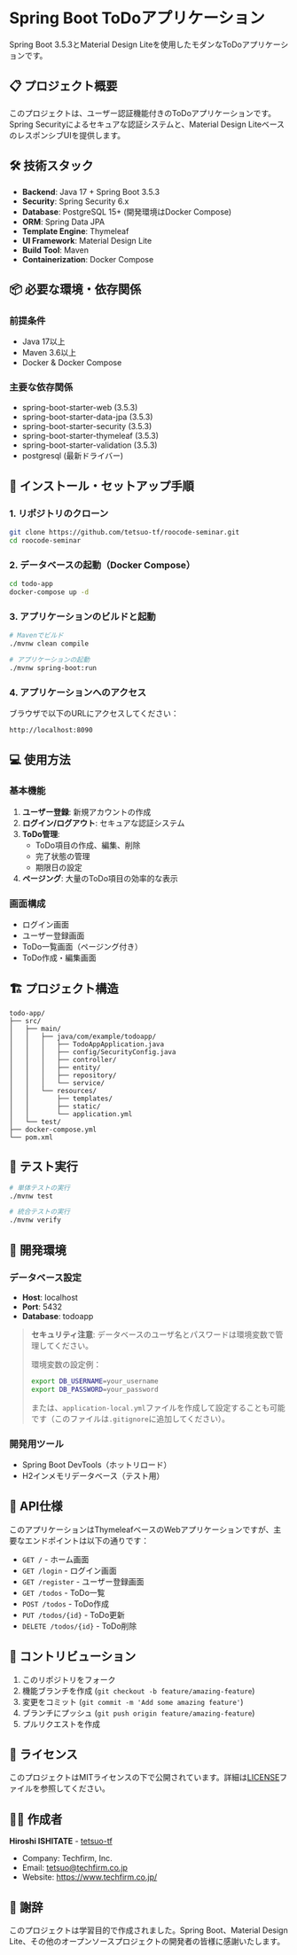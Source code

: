 # Spring Boot ToDoアプリケーション

Spring Boot 3.5.3とMaterial Design Liteを使用したモダンなToDoアプリケーションです。

## 📋 プロジェクト概要

このプロジェクトは、ユーザー認証機能付きのToDoアプリケーションです。Spring Securityによるセキュアな認証システムと、Material Design LiteベースのレスポンシブUIを提供します。

## 🛠️ 技術スタック

- **Backend**: Java 17 + Spring Boot 3.5.3
- **Security**: Spring Security 6.x
- **Database**: PostgreSQL 15+ (開発環境はDocker Compose)
- **ORM**: Spring Data JPA
- **Template Engine**: Thymeleaf
- **UI Framework**: Material Design Lite
- **Build Tool**: Maven
- **Containerization**: Docker Compose

## 📦 必要な環境・依存関係

### 前提条件
- Java 17以上
- Maven 3.6以上
- Docker & Docker Compose

### 主要な依存関係
- spring-boot-starter-web (3.5.3)
- spring-boot-starter-data-jpa (3.5.3)
- spring-boot-starter-security (3.5.3)
- spring-boot-starter-thymeleaf (3.5.3)
- spring-boot-starter-validation (3.5.3)
- postgresql (最新ドライバー)

## 🚀 インストール・セットアップ手順

### 1. リポジトリのクローン
```bash
git clone https://github.com/tetsuo-tf/roocode-seminar.git
cd roocode-seminar
```

### 2. データベースの起動（Docker Compose）
```bash
cd todo-app
docker-compose up -d
```

### 3. アプリケーションのビルドと起動
```bash
# Mavenでビルド
./mvnw clean compile

# アプリケーションの起動
./mvnw spring-boot:run
```

### 4. アプリケーションへのアクセス
ブラウザで以下のURLにアクセスしてください：
```
http://localhost:8090
```

## 💻 使用方法

### 基本機能
1. **ユーザー登録**: 新規アカウントの作成
2. **ログイン/ログアウト**: セキュアな認証システム
3. **ToDo管理**:
   - ToDo項目の作成、編集、削除
   - 完了状態の管理
   - 期限日の設定
4. **ページング**: 大量のToDo項目の効率的な表示

### 画面構成
- ログイン画面
- ユーザー登録画面
- ToDo一覧画面（ページング付き）
- ToDo作成・編集画面

## 🏗️ プロジェクト構造

```
todo-app/
├── src/
│   ├── main/
│   │   ├── java/com/example/todoapp/
│   │   │   ├── TodoAppApplication.java
│   │   │   ├── config/SecurityConfig.java
│   │   │   ├── controller/
│   │   │   ├── entity/
│   │   │   ├── repository/
│   │   │   └── service/
│   │   └── resources/
│   │       ├── templates/
│   │       ├── static/
│   │       └── application.yml
│   └── test/
├── docker-compose.yml
└── pom.xml
```

## 🧪 テスト実行

```bash
# 単体テストの実行
./mvnw test

# 統合テストの実行
./mvnw verify
```

## 🔧 開発環境

### データベース設定
- **Host**: localhost
- **Port**: 5432
- **Database**: todoapp

> **セキュリティ注意**: データベースのユーザ名とパスワードは環境変数で管理してください。
>
> 環境変数の設定例：
> ```bash
> export DB_USERNAME=your_username
> export DB_PASSWORD=your_password
> ```
>
> または、`application-local.yml`ファイルを作成して設定することも可能です（このファイルは`.gitignore`に追加してください）。

### 開発用ツール
- Spring Boot DevTools（ホットリロード）
- H2インメモリデータベース（テスト用）

## 📝 API仕様

このアプリケーションはThymeleafベースのWebアプリケーションですが、主要なエンドポイントは以下の通りです：

- `GET /` - ホーム画面
- `GET /login` - ログイン画面
- `GET /register` - ユーザー登録画面
- `GET /todos` - ToDo一覧
- `POST /todos` - ToDo作成
- `PUT /todos/{id}` - ToDo更新
- `DELETE /todos/{id}` - ToDo削除

## 🤝 コントリビューション

1. このリポジトリをフォーク
2. 機能ブランチを作成 (`git checkout -b feature/amazing-feature`)
3. 変更をコミット (`git commit -m 'Add some amazing feature'`)
4. ブランチにプッシュ (`git push origin feature/amazing-feature`)
5. プルリクエストを作成

## 📄 ライセンス

このプロジェクトはMITライセンスの下で公開されています。詳細は[LICENSE](LICENSE)ファイルを参照してください。

## 👨‍💻 作成者

**Hiroshi ISHITATE** - [tetsuo-tf](https://github.com/tetsuo-tf)

- Company: Techfirm, Inc.
- Email: tetsuo@techfirm.co.jp
- Website: https://www.techfirm.co.jp/

## 🙏 謝辞

このプロジェクトは学習目的で作成されました。Spring Boot、Material Design Lite、その他のオープンソースプロジェクトの開発者の皆様に感謝いたします。
